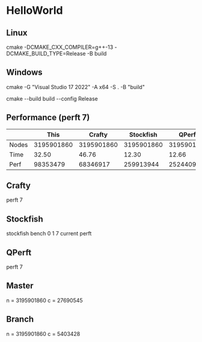 # HelloWorld

## Linux

cmake -DCMAKE_CXX_COMPILER=g++-13 -DCMAKE_BUILD_TYPE=Release -B build

## Windows

cmake -G "Visual Studio 17 2022" -A x64 -S . -B "build"

cmake --build build --config Release

## Performance (perft 7)

|       | This       | Crafty     | Stockfish  | QPerft     |
|-------|------------|------------|------------|------------|
| Nodes | 3195901860 | 3195901860 | 3195901860 | 3195901860 |
| Time  | 32.50      | 46.76      | 12.30      | 12.66      |
| Perf  | 98353479   | 68346917   | 259913944  | 252440905  |


## Crafty
perft 7

## Stockfish
stockfish bench 0 1 7 current perft

## QPerft
perft 7


## Master
n = 3195901860
c = 27690545

## Branch
n = 3195901860
c = 5403428
